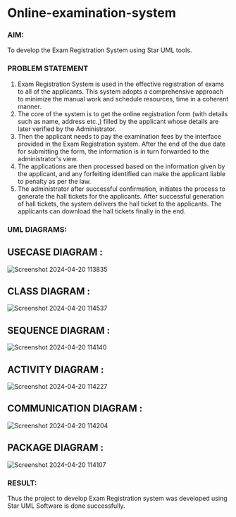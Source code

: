 # Online-examination-system
### AIM:
To develop the Exam Registration System using Star UML tools.
### PROBLEM STATEMENT
1. Exam Registration System is used in the effective registration of exams to all of the
applicants. This system adopts a comprehensive approach to minimize the manual work and
schedule resources, time in a coherent manner.
2. The core of the system is to get the online registration form (with details such as name,
address etc.,) filled by the applicant whose details are later verified by the Administrator.
3. Then the applicant needs to pay the examination fees by the interface provided in the
Exam Registration system. After the end of the due date for submitting the form, the
information is in turn forwarded to the administrator's view.
4. The applications are then processed based on the information given by the applicant,
and any forfeiting identified can make the applicant liable to penalty as per the law.
5. The administrator after successful confirmation, initiates the process to generate the
hall tickets for the applicants. After successful generation of hall tickets, the system delivers
the hall ticket to the applicants. The applicants can download the hall tickets finally in the end.
### UML DIAGRAMS:

## USECASE DIAGRAM :
![Screenshot 2024-04-20 113835](https://github.com/23003324/LAB-6-Online-examination-system/assets/140035234/ce4dbc43-596c-4272-b576-94ab4a98dd03)


## CLASS DIAGRAM :
![Screenshot 2024-04-20 114537](https://github.com/23003324/LAB-6-Online-examination-system/assets/140035234/a4cc032f-e41f-485d-b32d-200d2e67e3db)


## SEQUENCE DIAGRAM :
![Screenshot 2024-04-20 114140](https://github.com/23003324/LAB-6-Online-examination-system/assets/140035234/d97301f1-b1b4-42b7-bdcb-cfc3e930752d)


## ACTIVITY DIAGRAM :
![Screenshot 2024-04-20 114227](https://github.com/23003324/LAB-6-Online-examination-system/assets/140035234/aea51de1-0a29-4f3e-8f8b-852c242a4eed)


## COMMUNICATION DIAGRAM :
![Screenshot 2024-04-20 114204](https://github.com/23003324/LAB-6-Online-examination-system/assets/140035234/0d05b1f6-3c25-4ad3-a59d-7b836a851281)


## PACKAGE DIAGRAM :
![Screenshot 2024-04-20 114107](https://github.com/23003324/LAB-6-Online-examination-system/assets/140035234/9d521745-cc0c-4b2b-9103-0763bc061bee)




### RESULT:
Thus the project to develop Exam Registration system was developed using Star UML
Software is done successfully.
